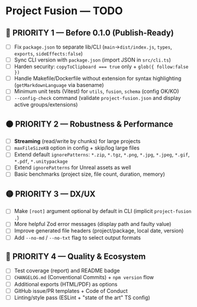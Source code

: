 # Project Fusion — TODO

## 🔴 PRIORITY 1 — Before 0.1.0 (Publish-Ready)
- [ ] Fix `package.json` to separate lib/CLI (`main`→`dist/index.js`, `types`, `exports`, `sideEffects:false`)
- [ ] Sync CLI version with `package.json` (import JSON in `src/cli.ts`)
- [ ] Harden security: `copyToClipboard === true` only + `glob({ follow:false })`
- [ ] Handle Makefile/Dockerfile without extension for syntax highlighting (`getMarkdownLanguage` via basename)
- [ ] Minimum unit tests (Vitest) for `utils`, `fusion`, `schema` (config OK/KO)
- [ ] `--config-check` command (validate `project-fusion.json` and display active groups/extensions)

## 🟠 PRIORITY 2 — Robustness & Performance
- [ ] **Streaming** (read/write by chunks) for large projects
- [ ] `maxFileSizeKB` option in config + skip/log large files
- [ ] Extend default `ignorePatterns`: `*.zip`, `*.tgz`, `*.png`, `*.jpg`, `*.jpeg`, `*.gif`, `*.pdf`, `*.unitypackage`
- [ ] Extend `ignorePatterns` for Unreal assets as well
- [ ] Basic benchmarks (project size, file count, duration, memory)

## 🟡 PRIORITY 3 — DX/UX
- [ ] Make `[root]` argument optional by default in CLI (implicit `project-fusion .`)
- [ ] More helpful Zod error messages (display path and faulty value)
- [ ] Improve generated file headers (project/package, local date, version)
- [ ] Add `--no-md` / `--no-txt` flag to select output formats

## 🔵 PRIORITY 4 — Quality & Ecosystem
- [ ] Test coverage (report) and README badge
- [ ] `CHANGELOG.md` (Conventional Commits) + `npm version` flow
- [ ] Additional exports (HTML/PDF) as options
- [ ] GitHub issue/PR templates + Code of Conduct
- [ ] Linting/style pass (ESLint + "state of the art" TS config)
